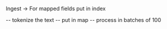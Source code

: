 Ingest -> For mapped fields put in index

-- tokenize the text
-- put in map
-- process in batches of 100